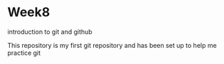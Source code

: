 # Week8
introduction to git and github

This repository is my first git repository and has been set up to help me practice git